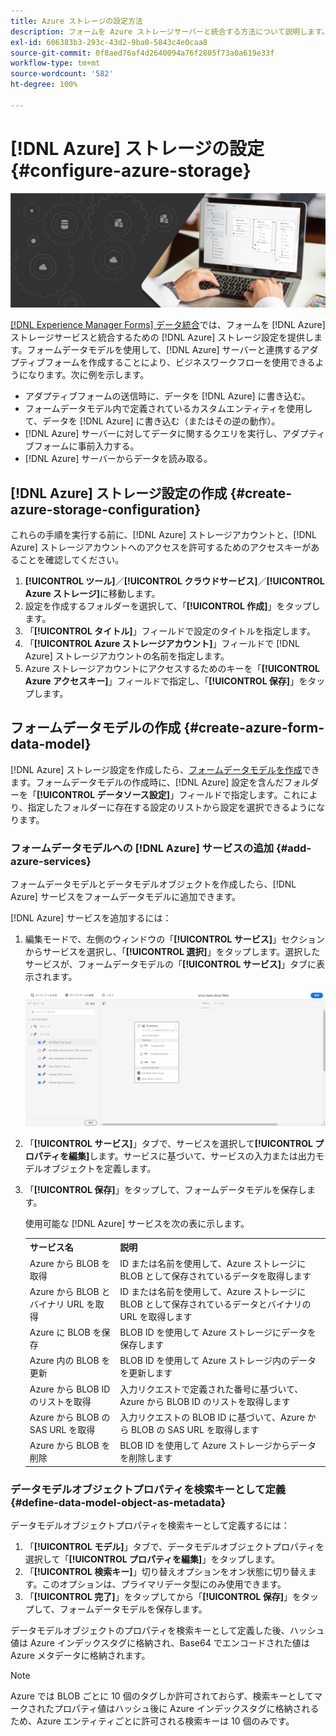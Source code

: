 ```yaml
---
title: Azure ストレージの設定方法
description: フォームを Azure ストレージサーバーと統合する方法について説明します。
exl-id: 606383b3-293c-43d2-9ba0-5843c4e0caa8
source-git-commit: 0f8aed76af4d2640094a76f2805f73a0a619e33f
workflow-type: tm+mt
source-wordcount: '582'
ht-degree: 100%

---
```


# [!DNL Azure] ストレージの設定 {#configure-azure-storage}


![データ統合](assets/data-integeration.png)

[[!DNL Experience Manager Forms] データ統合](data-integration.md)では、フォームを [!DNL Azure] ストレージサービスと統合するための [!DNL Azure] ストレージ設定を提供します。フォームデータモデルを使用して、[!DNL Azure] サーバーと連携するアダプティブフォームを作成することにより、ビジネスワークフローを使用できるようになります。次に例を示します。

* アダプティブフォームの送信時に、データを [!DNL Azure] に書き込む。
* フォームデータモデル内で定義されているカスタムエンティティを使用して、データを [!DNL Azure] に書き込む（またはその逆の動作）。
* [!DNL Azure] サーバーに対してデータに関するクエリを実行し、アダプティブフォームに事前入力する。
* [!DNL Azure] サーバーからデータを読み取る。

## [!DNL Azure] ストレージ設定の作成 {#create-azure-storage-configuration}

これらの手順を実行する前に、[!DNL Azure] ストレージアカウントと、[!DNL Azure] ストレージアカウントへのアクセスを許可するためのアクセスキーがあることを確認してください。

1. **[!UICONTROL ツール]**／**[!UICONTROL クラウドサービス]**／**[!UICONTROL Azure ストレージ]**&#x200B;に移動します。
1. 設定を作成するフォルダーを選択して、「**[!UICONTROL 作成]**」をタップします。
1. 「**[!UICONTROL タイトル]**」フィールドで設定のタイトルを指定します。
1. 「**[!UICONTROL Azure ストレージアカウント]**」フィールドで [!DNL Azure] ストレージアカウントの名前を指定します。
1. Azure ストレージアカウントにアクセスするためのキーを「**[!UICONTROL Azure アクセスキー]**」フィールドで指定し、「**[!UICONTROL 保存]**」をタップします。

## フォームデータモデルの作成 {#create-azure-form-data-model}

[!DNL Azure] ストレージ設定を作成したら、[フォームデータモデルを作成](create-form-data-models.md)できます。フォームデータモデルの作成時に、[!DNL Azure] 設定を含んだフォルダーを「**[!UICONTROL データソース設定]**」フィールドで指定します。これにより、指定したフォルダーに存在する設定のリストから設定を選択できるようになります。

### フォームデータモデルへの [!DNL Azure] サービスの追加 {#add-azure-services}

フォームデータモデルとデータモデルオブジェクトを作成したら、[!DNL Azure] サービスをフォームデータモデルに追加できます。

[!DNL Azure] サービスを追加するには：

1. 編集モードで、左側のウィンドウの「**[!UICONTROL サービス]**」セクションからサービスを選択し、「**[!UICONTROL 選択]**」をタップします。選択したサービスが、フォームデータモデルの「**[!UICONTROL サービス]**」タブに表示されます。

   ![選択したサービスの追加](assets/select-services.png)

1. 「**[!UICONTROL サービス]**」タブで、サービスを選択して&#x200B;**[!UICONTROL プロパティを編集]**&#x200B;します。サービスに基づいて、サービスの入力または出力モデルオブジェクトを定義します。

1. 「**[!UICONTROL 保存]**」をタップして、フォームデータモデルを保存します。

   使用可能な [!DNL Azure] サービスを次の表に示します。

   <table>
    <tbody>
     <tr>
      <th><strong>サービス名</strong></th>
      <th><strong>説明</strong></th>
     </tr>
     <tr>
      <td>Azure から BLOB を取得</td>
      <td>ID または名前を使用して、Azure ストレージに BLOB として保存されているデータを取得します</td>
     </tr>
     <tr>
      <td>Azure から BLOB とバイナリ URL を取得</td>
      <td>ID または名前を使用して、Azure ストレージに BLOB として保存されているデータとバイナリの URL を取得します</td>
     </tr>
     <tr>
      <td>Azure に BLOB を保存</td>
      <td>BLOB ID を使用して Azure ストレージにデータを保存します</td>
     </tr>
     <tr>
      <td>Azure 内の BLOB を更新</td>
      <td>BLOB ID を使用して Azure ストレージ内のデータを更新します</td>
     </tr>
     <tr>
      <td>Azure から BLOB ID のリストを取得</td>
      <td>入力リクエストで定義された番号に基づいて、Azure から BLOB ID のリストを取得します</td>
     </tr>
     <tr>
      <td>Azure から BLOB の SAS URL を取得</td>
      <td>入力リクエストの BLOB ID に基づいて、Azure から BLOB の SAS URL を取得します</td>
     </tr>
     <tr>
      <td>Azure から BLOB を削除</td>
      <td>BLOB ID を使用して Azure ストレージからデータを削除します</td>
     </tr>
    </tbody>
   </table>

### データモデルオブジェクトプロパティを検索キーとして定義 {#define-data-model-object-as-metadata}

データモデルオブジェクトプロパティを検索キーとして定義するには：

1. 「**[!UICONTROL モデル]**」タブで、データモデルオブジェクトプロパティを選択して「**[!UICONTROL プロパティを編集]**」をタップします。
1. 「**[!UICONTROL 検索キー]**」切り替えオプションをオン状態に切り替えます。このオプションは、プライマリデータ型にのみ使用できます。
1. 「**[!UICONTROL 完了]**」をタップしてから「**[!UICONTROL 保存]**」をタップして、フォームデータモデルを保存します。

データモデルオブジェクトのプロパティを検索キーとして定義した後、ハッシュ値は Azure インデックスタグに格納され、Base64 でエンコードされた値は Azure メタデータに格納されます。

>[!NOTE]
>
>Azure では BLOB ごとに 10 個のタグしか許可されておらず、検索キーとしてマークされたプロパティ値はハッシュ後に Azure インデックスタグに格納されるため、Azure エンティティごとに許可される検索キーは 10 個のみです。

<!--

>[!MORELIKETHIS]
>
>* [Configure data sources for AEM Forms](/help/forms/configure-data-sources.md)
>* [Integrate Microsoft Dynamics 365 and Salesforce with Adaptive Forms](/help/forms/configure-msdynamics-salesforce.md)
>  [Add Forms Portal to an AEM Sites page](/help/forms/configure-forms-portal.md)

-->